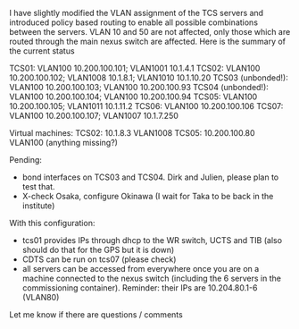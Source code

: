 I have slightly modified the VLAN assignment of the TCS servers
and introduced policy based routing to enable all possible combinations between the servers.
VLAN 10 and 50 are not affected, only those which are routed through the main nexus switch are affected. Here is the summary of the current status

  
TCS01:  VLAN100 10.200.100.101; VLAN1001 10.1.4.1
TCS02:  VLAN100 10.200.100.102; VLAN1008  10.1.8.1; VLAN1010 10.1.10.20
TCS03 (unbonded!): VLAN100 10.200.100.103; VLAN100 10.200.100.93
TCS04 (unbonded!): VLAN100 10.200.100.104; VLAN100 10.200.100.94
TCS05: VLAN100 10.200.100.105; VLAN1011 10.1.11.2
TCS06: VLAN100 10.200.100.106
TCS07: VLAN100 10.200.100.107; VLAN1007 10.1.7.250

Virtual machines:
TCS02: 10.1.8.3 VLAN1008
TCS05: 10.200.100.80 VLAN100
(anything missing?)

Pending:
- bond interfaces on TCS03 and TCS04. Dirk and Julien, please plan to test that. 
- X-check Osaka, configure Okinawa (I wait for Taka to be back in the institute)

With this configuration:
- tcs01 provides IPs through dhcp to the WR switch, UCTS and TIB (also should do that for the GPS but it is down)
- CDTS can be run on tcs07 (please check)
- all servers can be accessed from everywhere once you are on a machine connected to the nexus switch (including the 6 servers in the commissioning container). Reminder: their IPs are 10.204.80.1-6 (VLAN80)

Let me know if there are questions / comments